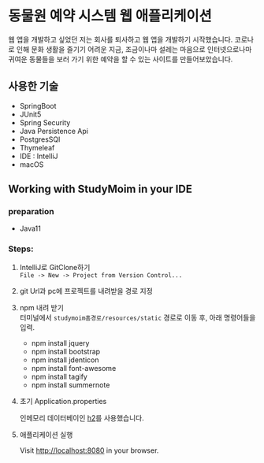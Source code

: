 # 동물원 예약 시스템 웹 애플리케이션
웹 앱을 개발하고 싶었던 저는 회사를 퇴사하고 웹 앱을 개발하기 시작했습니다. 코로나로 인해 문화 생활을 즐기기 어려운 지금, 조금이나마 설레는 마음으로 인터넷으로나마 귀여운 동물들을 보러 가기 위한 예약을 할 수 있는 사이트를 만들어보았습니다.

## 사용한 기술

- SpringBoot
- JUnit5
- Spring Security
- Java Persistence Api
- PostgresSQl
- Thymeleaf
- IDE : IntelliJ
- macOS

## Working with StudyMoim in your IDE
### preparation

- Java11



### Steps:

1) IntelliJ로 GitClone하기<br>
`File -> New -> Project from Version Control...`

2) git Url과 pc에 프로젝트를 내려받을 경로 지정

3) npm 내려 받기<br>
터미널에서 `studymoim홈경로/resources/static` 경로로 이동 후, 아래 명령어들을 입력.
    - npm install jquery
    - npm install bootstrap
    - npm install jdenticon
    - npm install font-awesome
    - npm install tagify
    - npm install summernote
4) 초기 Application.properties

    인메모리 데이터베이인 [h2](https://www.h2database.com/html/main.html
)를 사용했습니다.

4) 애플리케이션 실행

    Visit [http://localhost:8080](http://localhost:8080) in your browser.






